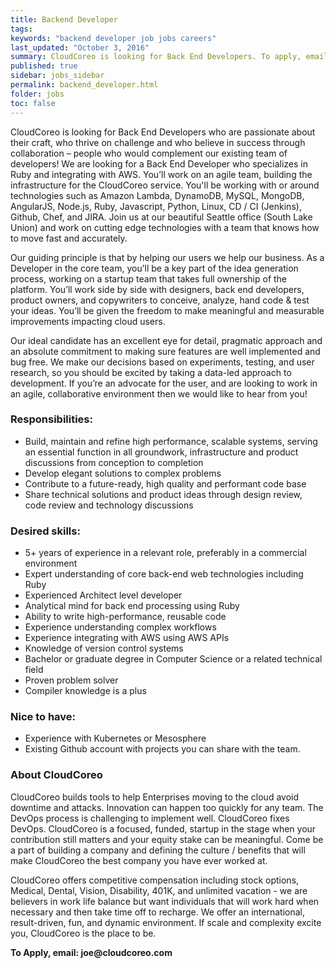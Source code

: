 ```yaml
---
title: Backend Developer
tags:
keywords: "backend developer job jobs careers"
last_updated: "October 3, 2016"
summary: CloudCoreo is looking for Back End Developers. To apply, email joe@cloudcoreo.com
published: true
sidebar: jobs_sidebar
permalink: backend_developer.html
folder: jobs
toc: false
---
```


CloudCoreo is looking for Back End Developers who are passionate about their craft, who thrive on challenge and who believe in success through collaboration – people who would complement our existing team of developers! We are looking for a Back End Developer who specializes in Ruby and integrating with AWS. You’ll work on an agile team, building the infrastructure for the CloudCoreo service. You'll be working with or around technologies such as Amazon Lambda, DynamoDB, MySQL, MongoDB, AngularJS, Node.js, Ruby, Javascript, Python, Linux, CD / CI (Jenkins), Github, Chef, and JIRA. Join us at our beautiful Seattle office (South Lake Union) and work on cutting edge technologies with a team that knows how to move fast and accurately.  

Our guiding principle is that by helping our users we help our business. As a Developer in the core team, you’ll be a key part of the idea generation process, working on a startup team that takes full ownership of the platform. You’ll work side by side with designers, back end developers, product owners, and copywriters to conceive, analyze, hand code & test your ideas. You’ll be given the freedom to make meaningful and measurable improvements impacting cloud users.  

Our ideal candidate has an excellent eye for detail, pragmatic approach and an absolute commitment to making sure features are well implemented and bug free. We make our decisions based on experiments, testing, and user research, so you should be excited by taking a data-led approach to development. If you’re an advocate for the user, and are looking to work in an agile, collaborative environment then we would like to hear from you!  

### Responsibilities:  
* Build, maintain and refine high performance, scalable systems, serving an essential function in all groundwork, infrastructure and product discussions from conception to completion  
* Develop elegant solutions to complex problems  
* Contribute to a future-ready, high quality and performant code base  
* Share technical solutions and product ideas through design review, code review and technology discussions  

### Desired skills:  
* 5+ years of experience in a relevant role, preferably in a commercial environment
* Expert understanding of core back-end web technologies including Ruby
* Experienced Architect level developer
* Analytical mind for back end processing using Ruby
* Ability to write high-performance, reusable code
* Experience understanding complex workflows
* Experience integrating with AWS using AWS APIs
* Knowledge of version control systems
* Bachelor or graduate degree in Computer Science or a related technical field
* Proven problem solver
* Compiler knowledge is a plus

### Nice to have:  
* Experience with Kubernetes or Mesosphere
* Existing Github account with projects you can share with the team.

### About CloudCoreo  
CloudCoreo builds tools to help Enterprises moving to the cloud avoid downtime and attacks. Innovation can happen too quickly for any team. The DevOps process is challenging to implement well. CloudCoreo fixes DevOps. CloudCoreo is a focused, funded, startup in the stage when your contribution still matters and your equity stake can be meaningful. Come be a part of building a company and defining the culture / benefits that will make CloudCoreo the best company you have ever worked at.  

CloudCoreo offers competitive compensation including stock options, Medical, Dental, Vision, Disability, 401K, and unlimited vacation - we are believers in work life balance but want individuals that will work hard when necessary and then take time off to recharge.  We offer an international, result-driven, fun, and dynamic environment. If scale and complexity excite you, CloudCoreo is the place to be.  

__To Apply, email: joe@cloudcoreo.com__




